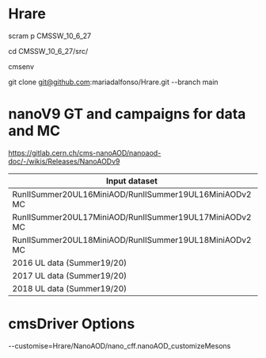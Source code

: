 # Hrare

scram p CMSSW_10_6_27

cd CMSSW_10_6_27/src/

cmsenv

git clone git@github.com:mariadalfonso/Hrare.git --branch main

# nanoV9 GT and campaigns for data and MC

https://gitlab.cern.ch/cms-nanoAOD/nanoaod-doc/-/wikis/Releases/NanoAODv9

| Input dataset | GT | Era |
| ------ | ------ | ------ |
| RunIISummer20UL16MiniAOD/RunIISummer19UL16MiniAODv2 MC | 106X_mcRun2_asymptotic_v17 or 106X_mcRun2_asymptotic_preVFP_v11 | Run2_2016,run2_nanoAOD_106Xv2 |
| RunIISummer20UL17MiniAOD/RunIISummer19UL17MiniAODv2 MC | 106X_mc2017_realistic_v9 | Run2_2017,run2_nanoAOD_106Xv2 |
| RunIISummer20UL18MiniAOD/RunIISummer19UL18MiniAODv2 MC | 106X_upgrade2018_realistic_v16_L1v1 | Run2_2018,run2_nanoAOD_106Xv2 |
| 2016 UL data (Summer19/20) | 106X_dataRun2_v35 | Run2_2016,run2_nanoAOD_106Xv2 |
| 2017 UL data (Summer19/20) | 106X_dataRun2_v35 | Run2_2017,run2_nanoAOD_106Xv2 |
| 2018 UL data (Summer19/20) | 106X_dataRun2_v35 | Run2_2018,run2_nanoAOD_106Xv2 |

# cmsDriver Options
--customise=Hrare/NanoAOD/nano_cff.nanoAOD_customizeMesons
